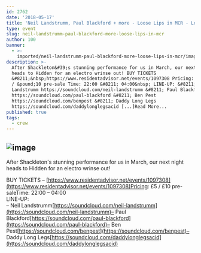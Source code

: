 ```yaml
---
id: 2762
date: '2018-05-17'
title: 'Neil Landstrumm, Paul Blackford + more - Loose Lips in MCR - Loose Lips'
type: event
slug: neil-landstrumm-paul-blackford-more-loose-lips-in-mcr
author: 100
banner:
  - >-
    imported/neil-landstrumm-paul-blackford-more-loose-lips-in-mcr/image2762.jpeg
description: >-
  After Shackleton&#39;s stunning performance for us in March, our next night
  heads to Hidden for an electro wrinse out! BUY TICKETS
  &#8211;&nbsp;https://www.residentadvisor.net/events/1097308 Pricing: &pound;5
  / &pound;10 pre-sale Time: 22:00 &#8211; 04:00&nbsp; LINE-UP: &#8211; Neil
  Landstrumm https://soundcloud.com/neil-landstrumm &#8211; Paul Blackford
  https://soundcloud.com/paul-blackford &#8211; Ben Pest
  https://soundcloud.com/benpest &#8211; Daddy Long Legs
  https://soundcloud.com/daddylonglegsacid [...]Read More...
published: true
tags:
  - crew
---
```

![image](../imported/neil-landstrumm-paul-blackford-more-loose-lips-in-mcr/image2762.jpeg)
---
After Shackleton's stunning performance for us in March, our next night heads to Hidden for an electro wrinse out!

BUY TICKETS – [https://www.residentadvisor.net/events/1097308](https://www.residentadvisor.net/events/1097308)Pricing: £5 / £10 pre-saleTime: 22:00 – 04:00   
LINE-UP:  
– Neil Landstrumm[https://soundcloud.com/neil-landstrumm](https://soundcloud.com/neil-landstrumm)– Paul Blackford[https://soundcloud.com/paul-blackford](https://soundcloud.com/paul-blackford)– Ben Pest[https://soundcloud.com/benpest](https://soundcloud.com/benpest)– Daddy Long Legs[https://soundcloud.com/daddylonglegsacid](https://soundcloud.com/daddylonglegsacid)